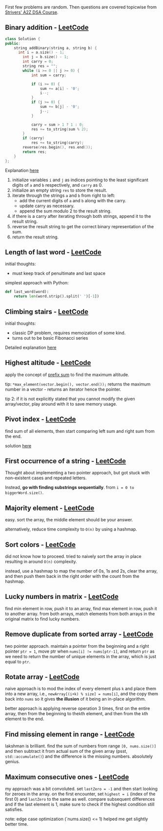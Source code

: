 First few problems are random. Then questions are covered topicwise from [Strivers' A2Z DSA Course](https://takeuforward.org/strivers-a2z-dsa-course/strivers-a2z-dsa-course-sheet-2).

## Binary addition - [LeetCode](https://leetcode.com/problems/add-binary)

```cpp
class Solution {
public:
    string addBinary(string a, string b) {
      int i = a.size() - 1;
        int j = b.size() - 1;
        int carry = 0;
        string res = "";
        while (i >= 0 || j >= 0) {
            int sum = carry;

            if (i >= 0) {
                sum += a[i] - '0';
                i--;
            }
            if (j >= 0) {
                sum += b[j] - '0';
                j--;
            }

            carry = sum > 1 ? 1 : 0;
            res += to_string(sum % 2);
        }
        if (carry) 
            res += to_string(carry);
        reverse(res.begin(), res.end());
        return res;
    }
};
```

Explanation [here](https://aaronice.gitbook.io/lintcode/string/add-binary)

1. initialize variables `i` and `j` as indices pointing to the least significant digits of `a` and `b` respectively, and `carry` as 0.
2. initialize an empty string `res` to store the result.
3. iterate through the strings `a` and `b` from right to left:
    - add the current digits of `a` and `b` along with the carry.
    - update carry as necessary.
    - append the sum modulo 2 to the result string.
4. if there is a carry after iterating through both strings, append it to the result string.
5. reverse the result string to get the correct binary representation of the sum.
6. return the result string.

## Length of last word - [LeetCode](https://leetcode.com/problems/length-of-last-word/)

initial thoughts:

- must keep track of penultimate and last space 

simplest approach with Python:

```python
def last_word(word):
	return len(word.strip().split(' ')[-1])
```


## Climbing stairs - [LeetCode](https://leetcode.com/problems/climbing-stairs)

initial thoughts:

- classic DP problem, requires memoization of some kind.
- turns out to be basic Fibonacci series 

Detailed explanation [here](https://leetcode.com/problems/climbing-stairs/solutions/3708750/4-method-s-beat-s-100-c-java-python-beginner-friendly/)

## Highest altitude - [LeetCode](https://leetcode.com/problems/find-the-highest-altitude)

apply the concept of [prefix sum](https://www.geeksforgeeks.org/prefix-sum-array-implementation-applications-competitive-programming/) to find the maximum altitude.

tip: `*max_element(vector.begin(), vector.end());` returns the maximum number in a vector - returns an iterator hence the pointer.

tip 2: if it is not explicitly stated that you cannot modify the given array/vector, play around with it to save memory usage.


## Pivot index - [LeetCode](https://leetcode.com/problems/find-pivot-index)

find sum of all elements, then start comparing left sum and right sum from the end.

solution [here](https://leetcode.com/problems/find-pivot-index/solutions/5173369/easy-c-solution/?envType=study-plan-v2&envId=leetcode-75)


## First occurrence of a string - [LeetCode](https://leetcode.com/problems/find-the-index-of-the-first-occurrence-in-a-string)

Thought about implementing a two pointer approach, but got stuck with non-existent cases and repeated letters.

Instead, **go with finding substrings sequentially**. from `i = 0 to biggerWord.size()`.


## Majority element - [LeetCode](https://leetcode.com/problems/majority-element)

easy. sort the array, the middle element should be your answer.

alternatively, reduce time complexity to `O(n)` by using a hashmap.

## Sort colors - [LeetCode](https://leetcode.com/problems/sort-colors)

did not know how to proceed. tried to naively sort the array in place resulting in around `O(n)` complexity.

instead, use a hashmap to map the number of 0s, 1s and 2s, clear the array, and then push them back in the right order with the count from the hashmap.

## Lucky numbers in matrix - [LeetCode](https://leetcode.com/problems/lucky-numbers-in-a-matrix)

find min element in row, push it to an array, find max element in row, push it to another array. 
from both arrays, match elements from both arrays in the original matrix to find lucky numbers.

## Remove duplicate from sorted array - [LeetCode](https://leetcode.com/problems/remove-duplicates-from-sorted-array/)

two pointer approach. maintain a pointer from the beginning and a right pointer `ptr = 1`, move ptr when `nums[i] != nums[ptr-1]`, and return `ptr` as we need to return the number of unique elements in the array, which is just equal to `ptr`.

## Rotate array - [LeetCode](https://leetcode.com/problems/rotate-array/)

naive approach is to mod the index of every element plus `k` and place them into a new array, i.e., `newArray[(i+k) % size] = nums[i]`, and the copy them back into `nums` so it gives **the illusion** of it being an in-place algorithm.

better approach is applying reverse operation 3 times, first on the entire array, then from the beginning to the`k`th element, and then from the `k`th element to the end.

## Find missing element in range - [LeetCode](https://leetcode.com/problems/missing-number/)

lakshman is brilliant. find the sum of numbers from range `[0, nums.size()]` and then subtract it from actual sum of the given array (psst, `std::accumulate()`) and the difference is the missing numbers. absolutely genius.

## Maximum consecutive ones - [LeetCode](https://leetcode.com/problems/max-consecutive-ones/)

my approach was a bit convoluted. set `lastZero = -1` and then start looking for zeroes in the array. on the first encounter, set `highest = i` (index of the first 0) and `lastZero` to the same as well. compare subsequent differences and if the last element is 1, make sure to check if the highest condition still satisfies. 

note: edge case optimization (`nums.size() <= 1) helped me get slightly better time.
